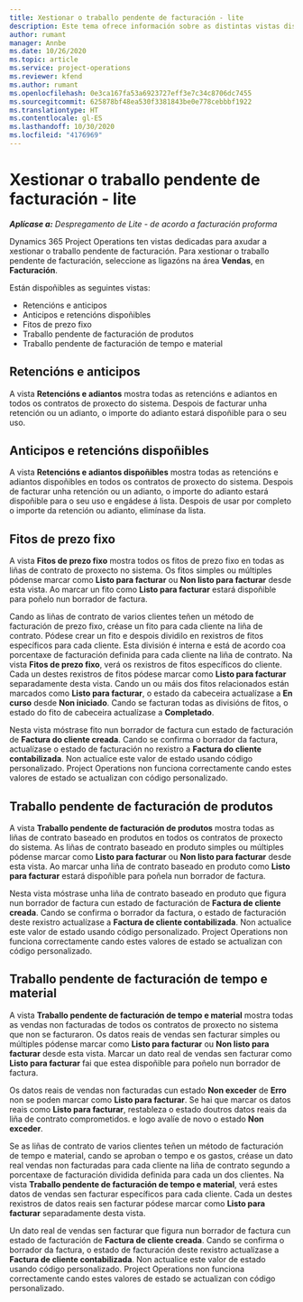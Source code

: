 ```yaml
---
title: Xestionar o traballo pendente de facturación - lite
description: Este tema ofrece información sobre as distintas vistas dispoñibles para xestionar o trabalo pendente de facturación.
author: rumant
manager: Annbe
ms.date: 10/26/2020
ms.topic: article
ms.service: project-operations
ms.reviewer: kfend
ms.author: rumant
ms.openlocfilehash: 0e3ca167fa53a6923727eff3e7c34c8706dc7455
ms.sourcegitcommit: 625878bf48ea530f3381843be0e778cebbbf1922
ms.translationtype: HT
ms.contentlocale: gl-ES
ms.lasthandoff: 10/30/2020
ms.locfileid: "4176969"
---
```

# <a name="manage-the-billing-backlog---lite"></a>Xestionar o traballo pendente de facturación - lite

_**Aplícase a:** Despregamento de Lite - de acordo a facturación proforma_

Dynamics 365 Project Operations ten vistas dedicadas para axudar a xestionar o traballo pendente de facturación. Para xestionar o traballo pendente de facturación, seleccione as ligazóns na área **Vendas**, en **Facturación**. 

Están dispoñibles as seguintes vistas:

- Retencións e anticipos
- Anticipos e retencións dispoñibles
- Fitos de prezo fixo
- Traballo pendente de facturación de produtos
- Traballo pendente de facturación de tempo e material

## <a name="retainers-and-advances"></a>Retencións e anticipos

A vista **Retencións e adiantos** mostra todas as retencións e adiantos en todos os contratos de proxecto do sistema. Despois de facturar unha retención ou un adianto, o importe do adianto estará dispoñible para o seu uso.

## <a name="available-retainers-and-advances"></a>Anticipos e retencións dispoñibles

A vista **Retencións e adiantos dispoñibles** mostra todas as retencións e adiantos dispoñibles en todos os contratos de proxecto do sistema. Despois de facturar unha retención ou un adianto, o importe do adianto estará dispoñible para o seu uso e engádese á lista. Despois de usar por completo o importe da retención ou adianto, elimínase da lista.

## <a name="fixed-price-milestones"></a>Fitos de prezo fixo

A vista **Fitos de prezo fixo** mostra todos os fitos de prezo fixo en todas as liñas de contrato de proxecto no sistema. Os fitos simples ou múltiples pódense marcar como **Listo para facturar** ou **Non listo para facturar** desde esta vista. Ao marcar un fito como **Listo para facturar** estará dispoñible para poñelo nun borrador de factura.

Cando as liñas de contrato de varios clientes teñen un método de facturación de prezo fixo, créase un fito para cada cliente na liña de contrato. Pódese crear un fito e despois dividilo en rexistros de fitos específicos para cada cliente. Esta división é interna e está de acordo coa porcentaxe de facturación definida para cada cliente na liña de contrato. Na vista **Fitos de prezo fixo**, verá os rexistros de fitos específicos do cliente. Cada un destes rexistros de fitos pódese marcar como **Listo para facturar** separadamente desta vista. Cando un ou máis dos fitos relacionados están marcados como **Listo para facturar**, o estado da cabeceira actualízase a **En curso** desde **Non iniciado**. Cando se facturan todas as divisións de fitos, o estado do fito de cabeceira actualízase a **Completado**.

Nesta vista móstrase fito nun borrador de factura cun estado de facturación de **Factura do cliente creada**. Cando se confirma o borrador da factura, actualízase o estado de facturación no rexistro a **Factura do cliente contabilizada**. Non actualice este valor de estado usando código personalizado. Project Operations non funciona correctamente cando estes valores de estado se actualizan con código personalizado.

## <a name="product-billing-backlog"></a>Traballo pendente de facturación de produtos

A vista **Traballo pendente de facturación de produtos** mostra todas as liñas de contrato baseado en produtos en todos os contratos de proxecto do sistema. As liñas de contrato baseado en produto simples ou múltiples pódense marcar como **Listo para facturar** ou **Non listo para facturar** desde esta vista. Ao marcar unha liña de contrato baseado en produto como **Listo para facturar** estará dispoñible para poñela nun borrador de factura.

Nesta vista móstrase unha liña de contrato baseado en produto que figura nun borrador de factura cun estado de facturación de **Factura de cliente creada**. Cando se confirma o borrador da factura, o estado de facturación deste rexistro actualízase a **Factura de cliente contabilizada**. Non actualice este valor de estado usando código personalizado. Project Operations non funciona correctamente cando estes valores de estado se actualizan con código personalizado.

## <a name="time-and-material-billing-backlog"></a>Traballo pendente de facturación de tempo e material

A vista **Traballo pendente de facturación de tempo e material** mostra todas as vendas non facturadas de todos os contratos de proxecto no sistema que non se facturaron. Os datos reais de vendas sen facturar simples ou múltiples pódense marcar como **Listo para facturar** ou **Non listo para facturar** desde esta vista. Marcar un dato real de vendas sen facturar como **Listo para facturar** fai que estea dispoñible para poñelo nun borrador de factura.

Os datos reais de vendas non facturadas cun estado **Non exceder** de **Erro** non se poden marcar como **Listo para facturar**. Se hai que marcar os datos reais como **Listo para facturar**, restableza o estado doutros datos reais da liña de contrato comprometidos. e logo avalíe de novo o estado **Non exceder**.

Se as liñas de contrato de varios clientes teñen un método de facturación de tempo e material, cando se aproban o tempo e os gastos, créase un dato real vendas non facturadas para cada cliente na liña de contrato segundo a porcentaxe de facturación dividida definida para cada un dos clientes. Na vista **Traballo pendente de facturación de tempo e material**, verá estes datos de vendas sen facturar específicos para cada cliente. Cada un destes rexistros de datos reais sen facturar pódese marcar como **Listo para facturar** separadamente desta vista.

Un dato real de vendas sen facturar que figura nun borrador de factura cun estado de facturación de **Factura de cliente creada**. Cando se confirma o borrador da factura, o estado de facturación deste rexistro actualízase a **Factura de cliente contabilizada**. Non actualice este valor de estado usando código personalizado. Project Operations non funciona correctamente cando estes valores de estado se actualizan con código personalizado.
